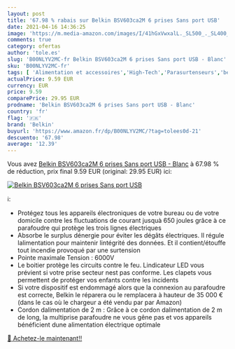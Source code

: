 ```yaml
---
layout: post
title: '67.98 % rabais sur Belkin BSV603ca2M 6 prises Sans port USB'
date: 2021-04-16 14:36:25
image: 'https://m.media-amazon.com/images/I/41hGxVwxalL._SL500_._SL400_.jpg'
comments: true
category: ofertas
author: 'tole.es'
slug: 'B00NLYV2MC-fr Belkin BSV603ca2M 6 prises Sans port USB - Blanc'
sku: 'B00NLYV2MC-fr'
tags: [ 'Alimentation et accessoires','High-Tech','Parasurtenseurs','belkin', ]
actualPrice: 9.59 EUR
currency: EUR
price: 9.59
comparePrice: 29.95 EUR
prodname: 'Belkin BSV603ca2M 6 prises Sans port USB - Blanc'
country: 'fr'
flag: '🇫🇷'
brand: 'Belkin'
buyurl: 'https://www.amazon.fr/dp/B00NLYV2MC/?tag=tolees0d-21'
descuento: '67.98'
average: '12.39'
---
```


Vous avez [Belkin BSV603ca2M 6 prises Sans port USB - Blanc](https://www.amazon.fr/dp/B00NLYV2MC/?tag=tolees0d-21)  à  67.98 % de réduction, prix final  9.59 EUR (original: 29.95 EUR) ici:

[![Belkin BSV603ca2M 6 prises Sans port USB](https://m.media-amazon.com/images/I/41hGxVwxalL._SL500_._SL400_.jpg)](https://www.amazon.fr/dp/B00NLYV2MC/?tag=tolees0d-21)

ℹ️:

- Protégez tous les appareils électroniques de votre bureau ou de votre domicile contre les fluctuations de courant jusquà 650 joules grâce à ce parafoudre qui protège les trois lignes électriques
- Absorbe le surplus dénergie pour éviter les dégâts électriques. Il régule lalimentation pour maintenir lintégrité des données. Et il contient/étouffe tout incendie provoqué par une surtension
- Pointe maximale Tension : 6000V
- Le boitier protège les circuits contre le feu. Lindicateur LED vous prévient si votre prise secteur nest pas conforme. Les clapets vous permettent de protéger vos enfants contre les incidents
- Si votre dispositif est endommagé alors que la connexion au parafoudre est correcte, Belkin le réparera ou le remplacera à hauteur de 35 000 € (dans le cas où le chargeur a été vendu par par Amazon)
- Cordon dalimentation de 2 m : Grâce à ce cordon dalimentation de 2 m de long, la multiprise parafoudre ne vous gêne pas et vos appareils bénéficient dune alimentation électrique optimale

[🛒 Achetez-le maintenant!!](https://www.amazon.fr/dp/B00NLYV2MC/?tag=tolees0d-21)
